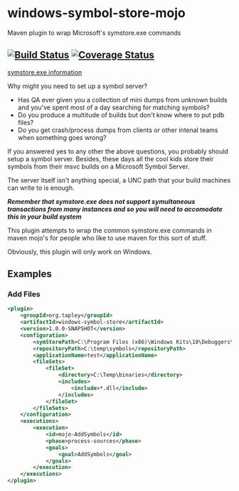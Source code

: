 # windows-symbol-store-mojo
Maven plugin to wrap Microsoft's symstore.exe commands

[![Build Status](https://travis-ci.org/christapley/windows-symbol-store-mojo.svg?branch=master)](https://travis-ci.org/christapley/windows-symbol-store-mojo) [![Coverage Status](https://coveralls.io/repos/github/christapley/windows-symbol-store-mojo/badge.svg?branch=master)](https://coveralls.io/github/christapley/windows-symbol-store-mojo?branch=master)
---
[symstore.exe information](https://msdn.microsoft.com/en-us/library/windows/desktop/ms681417(v=vs.85).aspx)

Why might you need to set up a symbol server?
* Has QA ever given you a collection of mini dumps from unknown builds and you've spent most of a day searching for matching symbols? 
* Do you produce a multitude of builds but don't know where to put pdb files?
* Do you get crash/process dumps from clients or other intenal teams when something goes wrong?

If you answered yes to any other the above questions, you probably should setup a symbol server.  Besides, these days all the cool kids store their symbols from their msvc builds on a Microsoft Symbol Server.

The server itself isn't anything special, a UNC path that your build machines can write to is enough.

**_Remember that symstore.exe does not support symultaneous transactions from many instances and so you will need to accomodate this in your build system_**

This plugin attempts to wrap the common symstore.exe commands in maven mojo's for people who like to use maven for this sort of stuff.

Obviously, this plugin will only work on Windows.

## Examples

### Add Files
```xml
<plugin>
	<groupId>org.tapley</groupId>
	<artifactId>windows-symbol-store</artifactId>
	<version>1.0.0-SNAPSHOT</version>
	<configuration>
		<symStorePath>C:\Program Files (x86)\Windows Kits\10\Debuggers\x64\symstore.exe</symStorePath>
		<repositoryPath>C:\temp\symbols</repositoryPath>
		<applicationName>test</applicationName>
		<fileSets>
			<fileSet>
				<directory>C:\Temp\binaries</directory>   
				<includes>
					<include>*.dll</include>
				</includes>
			</fileSet>
		</fileSets>
	</configuration>
	<executions>
		<execution>
			<id>mojo-AddSymbols</id>
			<phase>process-sources</phase>
			<goals>
				<goal>AddSymbols</goal>
			</goals>
		</execution>
	</executions>
</plugin>
```
